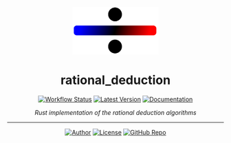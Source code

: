 <div align="center">

<a href="https://github.com/qdeduction/rational_deduction">
    <img src="https://raw.githubusercontent.com/qdeduction/rational_deduction/master/assets/logo.svg" width="200em">
</a>

# rational_deduction

[![Workflow Status](https://img.shields.io/github/workflow/status/qdeduction/rational_deduction/main?label=workflow&style=flat-square)](https://github.com/qdeduction/rational_deduction/actions)
[![Latest Version](https://img.shields.io/crates/v/rational_deduction.svg?style=flat-square)](https://crates.io/crates/rational_deduction)
[![Documentation](https://img.shields.io/badge/docs-latest-blue?style=flat-square)](https://docs.rs/rational_deduction)

_Rust implementation of the rational deduction algorithms_

</div>

---
<div align="center">

[![Author](https://img.shields.io/badge/-bhgomes-blue?style=for-the-badge)](https://github.com/bhgomes)
[![License](https://img.shields.io/badge/-LICENSE-lightgray?style=for-the-badge)](LICENSE)
[![GitHub Repo](https://img.shields.io/badge/-GitHub-black?style=for-the-badge)](https://github.com/qdeduction/rational_deduction)

</div>
